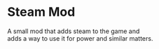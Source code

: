 # Steam Mod

A small mod that adds steam to the game and <br>
adds a way to use it for power and similar matters.

<br>
